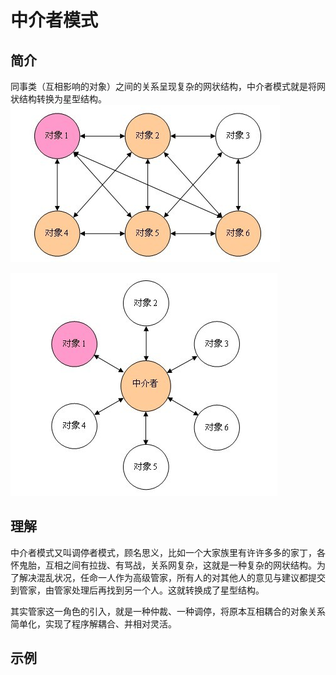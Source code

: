 # 中介者模式

## 简介
同事类（互相影响的对象）之间的关系呈现复杂的网状结构，中介者模式就是将网状结构转换为星型结构。
![网状结构](../../../../../resources/images/net-constructor.jpg)

![星型结构](../../../../../resources/images/star-constructor.jpg)

## 理解
中介者模式又叫调停者模式，顾名思义，比如一个大家族里有许许多多的家丁，各怀鬼胎，互相之间有拉拢、有骂战，关系网复杂，这就是一种复杂的网状结构。为了解决混乱状况，任命一人作为高级管家，所有人的对其他人的意见与建议都提交到管家，由管家处理后再找到另一个人。这就转换成了星型结构。

其实管家这一角色的引入，就是一种仲裁、一种调停，将原本互相耦合的对象关系简单化，实现了程序解耦合、并相对灵活。

## 示例

